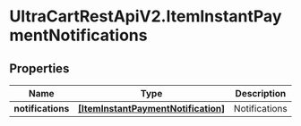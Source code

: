 # UltraCartRestApiV2.ItemInstantPaymentNotifications

## Properties

Name | Type | Description | Notes
------------ | ------------- | ------------- | -------------
**notifications** | [**[ItemInstantPaymentNotification]**](ItemInstantPaymentNotification.md) | Notifications | [optional] 


